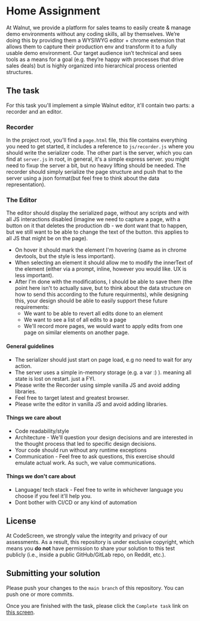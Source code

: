 # Home Assignment

At Walnut, we provide a platform for sales teams to easily create & manage demo environments without any coding skills, all by themselves. We’re doing this by providing them a WYSIWYG editor + chrome extension that allows them to capture their production env and transform it to a fully usable demo environment. Our target audience isn’t technical and sees tools as a means for a goal (e.g. they’re happy with processes that drive sales deals) but is highly organized into hierarchical process oriented structures.

## The task

For this task you'll implement a simple Walnut editor, it'll contain two parts: a recorder and an editor.

### Recorder

In the project root, you'll find a `page.html` file, this file contains everything you need to get started, it includes a reference to `js/recorder.js`
where you should write the serializer code.
The other part is the server, which you can find at `server.js` in root, in general, it's a simple express server. you might need to fixup the server a bit, but no heavy lifting should be needed.
The recorder should simply serialize the page structure and push that to the server using a json format(but feel free to think about the data representation).

### The Editor

The editor should display the serialized page, without any scripts and with all JS interactions disabled (imagine we need to capture a page, with a button on it that deletes the production db - we dont want that to happen, but we still want to be able to change the text of the button. this applies to all JS that might be on the page).
- On hover it should mark the element I'm hovering (same as in chrome devtools, but the style is less important).
- When selecting an element it should allow me to modify the innerText of the element (either via a prompt, inline, however you would like. UX is less important).
- After I'm done with the modifications, I should be able to save them (the point here isn't to actually save, but to think about the data structure on how to send this according to the future requirments), while designing this, your design should be able to easily support these future requirements:
  - We want to be able to revert all edits done to an element
  - We want to see a list of all edits to a page
  - We'll record more pages, we would want to apply edits from one page on similar elements on another page.

#### General guidelines

- The serializer should just start on page load, e.g no need to wait for any action.
- The server uses a simple in-memory storage (e.g. a var :) ). meaning all state is lost on restart. just a FYI.
- Please write the Recorder using simple vanilla JS and avoid adding libraries.
- Feel free to target latest and greatest browser.
- Please write the editor in vanilla JS and avoid adding libraries.

#### Things we care about

- Code readability/style
- Architecture - We'll question your design decisions and are interested in the thought process that led to specific design decisions.
- Your code should run without any runtime exceptions
- Communication - Feel free to ask questions, this exercise should emulate actual work. As such, we value communications.

#### Things we don't care about

- Language/ tech stack - Feel free to write in whichever language you choose if you feel it'll help you.
- Dont bother with CI/CD or any kind of automation

## License

At CodeScreen, we strongly value the integrity and privacy of our assessments. As a result, this repository is under exclusive copyright, which means you **do not** have permission to share your solution to this test publicly (i.e., inside a public GitHub/GitLab repo, on Reddit, etc.). <br>

## Submitting your solution

Please push your changes to the `main branch` of this repository. You can push one or more commits. <br>

Once you are finished with the task, please click the `Complete task` link on <a href="https://app.codescreen.com/candidate/077c9c6a-02aa-476a-83d7-1c061fd741a4" target="_blank">this screen</a>.